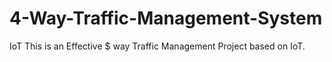 # 4-Way-Traffic-Management-System
IoT
This is an Effective $ way Traffic Management Project based on IoT.
